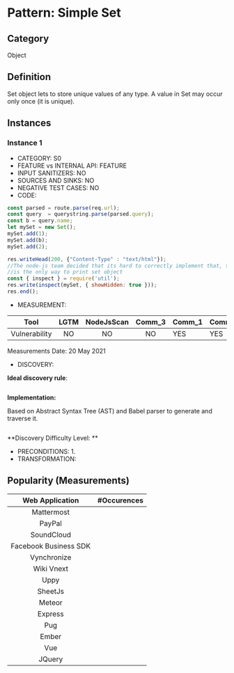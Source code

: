 # Pattern: Simple Set

## Category

Object

## Definition

Set object lets to store unique values of any type. A value in Set may occur only once (it is unique).

## Instances

### Instance 1

- CATEGORY: S0
- FEATURE vs INTERNAL API: FEATURE
- INPUT SANITIZERS: NO
- SOURCES AND SINKS: NO
- NEGATIVE TEST CASES: NO
- CODE:

```javascript
const parsed = route.parse(req.url);
const query  = querystring.parse(parsed.query);
const b = query.name;   
let mySet = new Set();
mySet.add(1);
mySet.add(b);
mySet.add(2);

res.writeHead(200, {"Content-Type" : "text/html"});
//The node-js team decided that its hard to correctly implement that, therefore this
//is the only way to print set object
const { inspect } = require('util');
res.write(inspect(mySet, { showHidden: true }));
res.end();
```

- MEASUREMENT:

|     Tool      | LGTM | NodeJsScan | Comm_3 | Comm_1 | Comm_2 | Vulnerable |
| :-----------: | :--: | :--------: | :------: | ------- | --------- | ---------- |
| Vulnerability |  NO  |     NO     |    NO   |    YES  |   YES     | YES        |
Measurements Date: 20 May 2021

- DISCOVERY:



**Ideal discovery rule**:

```
```

**Implementation:**

Based on Abstract Syntax Tree (AST) and Babel parser to generate and traverse it.

```
```

**Discovery Difficulty Level: **

- PRECONDITIONS:
   1.
- TRANSFORMATION:

## Popularity (Measurements)

|    Web Application    | #Occurences |
| :-------------------: | :---------: |
|      Mattermost       |             |
|        PayPal         |             |
|      SoundCloud       |             |
| Facebook Business SDK |             |
|      Vynchronize      |             |
|      Wiki Vnext       |             |
|         Uppy          |             |
|        SheetJs        |             |
|        Meteor         |             |
|        Express        |             |
|          Pug          |             |
|         Ember         |             |
|          Vue          |             |
|        JQuery         |             |



